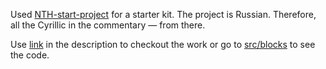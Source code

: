Used [NTH-start-project](https://github.com/nicothin/NTH-start-project) for a starter kit. The project is Russian. Therefore, all the Cyrillic in the commentary — from there.

Use [link](https://dennislypovetsky.github.io/voverc/) in the description to checkout the work or go to [src/blocks](https://github.com/DennisLypovetsky/voverc/tree/master/src/blocks) to see the code.
